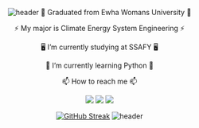 
<div align="center">

![header](https://capsule-render.vercel.app/api?type=waving&color=gradient&height=200&section=header&text=Hello!%20I'm%20Ahyun%20kim%20😄&fontSize=56&animation=twinkling&fontAlignY=36)
  :school: Graduated from Ewha Womans University :school:
  
  ⚡ My major is Climate Energy System Engineering ⚡
  
  :desktop_computer: I’m currently studying at SSAFY :desktop_computer:
  
  🌱 I’m currently learning Python 🌱
  
  📫 How to reach me 📫

[<img src="https://img.shields.io/badge/gmail-20232a.svg?style=for-the-badge&logo=gmail&style=square&logoColor=D1180B" />](rntakt0517@gmail.com)
[<img src="https://img.shields.io/badge/naver-20232a.svg?style=for-the-badge&style=square&logo=naver&logoColor=2DB400" />](rntakt0517@naver.com)
[<img src="https://img.shields.io/badge/instagram-20232a.svg?style=for-the-badge&style=square&logo=instagram&logoColor=DD2A7B" />](https://www.instagram.com/zn_rla?igsh=aGdtaDU2aDAwMnpz)

[![GitHub Streak](https://github-readme-streak-stats.herokuapp.com/?user=rntakt0517&color=transparent)](https://git.io/streak-stats)
![header](https://capsule-render.vercel.app/api?type=waving&color=gradient&height=100&section=footer)

</div>